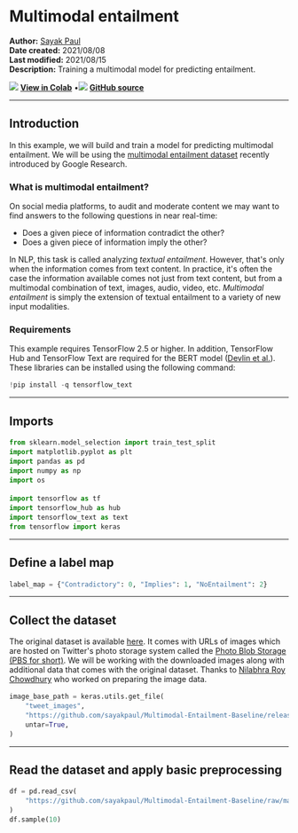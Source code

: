 # Multimodal entailment

**Author:** [Sayak Paul](https://twitter.com/RisingSayak)<br>
**Date created:** 2021/08/08<br>
**Last modified:** 2021/08/15<br>
**Description:** Training a multimodal model for predicting entailment.


<img class="k-inline-icon" src="https://colab.research.google.com/img/colab_favicon.ico"/> [**View in Colab**](https://colab.research.google.com/github/keras-team/keras-io/blob/master/examples/nlp/ipynb/multimodal_entailment.ipynb)  <span class="k-dot">•</span><img class="k-inline-icon" src="https://github.com/favicon.ico"/> [**GitHub source**](https://github.com/keras-team/keras-io/blob/master/examples/nlp/multimodal_entailment.py)



---
## Introduction

In this example, we will build and train a model for predicting multimodal entailment. We will be
using the
[multimodal entailment dataset](https://github.com/google-research-datasets/recognizing-multimodal-entailment)
recently introduced by Google Research.

### What is multimodal entailment?

On social media platforms, to audit and moderate content
we may want to find answers to the
following questions in near real-time:

* Does a given piece of information contradict the other?
* Does a given piece of information imply the other?

In NLP, this task is called analyzing _textual entailment_. However, that's only
when the information comes from text content.
In practice, it's often the case the information available comes not just
from text content, but from a multimodal combination of text, images, audio, video, etc.
_Multimodal entailment_ is simply the extension of textual entailment to a variety
of new input modalities.

### Requirements

This example requires TensorFlow 2.5 or higher. In addition, TensorFlow Hub and
TensorFlow Text are required for the BERT model
([Devlin et al.](https://arxiv.org/abs/1810.04805)). These libraries can be installed
using the following command:


```python
!pip install -q tensorflow_text
```

---
## Imports


```python
from sklearn.model_selection import train_test_split
import matplotlib.pyplot as plt
import pandas as pd
import numpy as np
import os

import tensorflow as tf
import tensorflow_hub as hub
import tensorflow_text as text
from tensorflow import keras
```

---
## Define a label map


```python
label_map = {"Contradictory": 0, "Implies": 1, "NoEntailment": 2}
```

---
## Collect the dataset

The original dataset is available
[here](https://github.com/google-research-datasets/recognizing-multimodal-entailment).
It comes with URLs of images which are hosted on Twitter's photo storage system called
the
[Photo Blob Storage (PBS for short)](https://blog.twitter.com/engineering/en_us/a/2012/blobstore-twitter-s-in-house-photo-storage-system).
We will be working with the downloaded images along with additional data that comes with
the original dataset. Thanks to
[Nilabhra Roy Chowdhury](https://de.linkedin.com/in/nilabhraroychowdhury) who worked on
preparing the image data.


```python
image_base_path = keras.utils.get_file(
    "tweet_images",
    "https://github.com/sayakpaul/Multimodal-Entailment-Baseline/releases/download/v1.0.0/tweet_images.tar.gz",
    untar=True,
)
```

---
## Read the dataset and apply basic preprocessing


```python
df = pd.read_csv(
    "https://github.com/sayakpaul/Multimodal-Entailment-Baseline/raw/main/csvs/tweets.csv"
)
df.sample(10)
```




<div>
<style scoped>
    .dataframe tbody tr th:only-of-type {
        vertical-align: middle;
    }

<div class="k-default-codeblock">
```
.dataframe tbody tr th {
    vertical-align: top;
}

.dataframe thead th {
    text-align: right;
}
```
</div>
</style>
<table border="1" class="dataframe">
  <thead>
    <tr style="text-align: right;">
      <th></th>
      <th>id_1</th>
      <th>text_1</th>
      <th>image_1</th>
      <th>id_2</th>
      <th>text_2</th>
      <th>image_2</th>
      <th>label</th>
    </tr>
  </thead>
  <tbody>
    <tr>
      <th>291</th>
      <td>1330800194863190016</td>
      <td>#KLM1167 (B738): #AMS (Amsterdam) to #HEL (Van...</td>
      <td>http://pbs.twimg.com/media/EnfzuZAW4AE236p.png</td>
      <td>1378695438480588802</td>
      <td>#CKK205 (B77L): #PVG (Shanghai) to #AMS (Amste...</td>
      <td>http://pbs.twimg.com/media/EyIcMexXEAE6gia.png</td>
      <td>NoEntailment</td>
    </tr>
    <tr>
      <th>37</th>
      <td>1366581728312057856</td>
      <td>Friends, interested all go to have a look!\n@j...</td>
      <td>http://pbs.twimg.com/media/EvcS1v4UcAEEXPO.jpg</td>
      <td>1373810535066570759</td>
      <td>Friends, interested all go to have a look!\n@f...</td>
      <td>http://pbs.twimg.com/media/ExDBZqwVIAQ4LWk.jpg</td>
      <td>Contradictory</td>
    </tr>
    <tr>
      <th>315</th>
      <td>1352551603258052608</td>
      <td>#WINk Drops I have earned today🚀\n\nToday:1/22...</td>
      <td>http://pbs.twimg.com/media/EsTdcLLVcAIiFKT.jpg</td>
      <td>1354636016234098688</td>
      <td>#WINk Drops I have earned today☀\n\nToday:1/28...</td>
      <td>http://pbs.twimg.com/media/EsyhK-qU0AgfMAH.jpg</td>
      <td>NoEntailment</td>
    </tr>
    <tr>
      <th>761</th>
      <td>1379795999493853189</td>
      <td>#buythedip Ready to FLY even HIGHER  #pennysto...</td>
      <td>http://pbs.twimg.com/media/EyYFJCzWgAMfTrT.jpg</td>
      <td>1380190250144792576</td>
      <td>#buythedip Ready to FLY even HIGHER  #pennysto...</td>
      <td>http://pbs.twimg.com/media/Eydrt0ZXAAMmbfv.jpg</td>
      <td>NoEntailment</td>
    </tr>
    <tr>
      <th>146</th>
      <td>1340185132293099523</td>
      <td>I know sometimes I am weird to you.\n\nBecause...</td>
      <td>http://pbs.twimg.com/media/EplLRriWwAAJ2AE.jpg</td>
      <td>1359755419883814913</td>
      <td>I put my sword down and get on my knees to swe...</td>
      <td>http://pbs.twimg.com/media/Et7SWWeWYAICK-c.jpg</td>
      <td>NoEntailment</td>
    </tr>
    <tr>
      <th>1351</th>
      <td>1381256604926967813</td>
      <td>Finally completed the skin rendering. Will sta...</td>
      <td>http://pbs.twimg.com/media/Eys1j7NVIAgF-YF.jpg</td>
      <td>1381630932092784641</td>
      <td>Hair rendering. Will finish the hair by tomorr...</td>
      <td>http://pbs.twimg.com/media/EyyKAoaUUAElm-e.jpg</td>
      <td>NoEntailment</td>
    </tr>
    <tr>
      <th>368</th>
      <td>1371883298805403649</td>
      <td>📉 $LINK Number of Receiving Addresses (7d MA) ...</td>
      <td>http://pbs.twimg.com/media/EwnoltOWEAAS4mG.jpg</td>
      <td>1373216720974979072</td>
      <td>📉 $LINK Number of Receiving Addresses (7d MA) ...</td>
      <td>http://pbs.twimg.com/media/Ew6lVGYXEAE6Ugi.jpg</td>
      <td>NoEntailment</td>
    </tr>
    <tr>
      <th>1112</th>
      <td>1377679115159887873</td>
      <td>April is National Distracted Driving Awareness...</td>
      <td>http://pbs.twimg.com/media/Ex5_u7UVIAARjQ2.jpg</td>
      <td>1379075258448281608</td>
      <td>April is Distracted Driving Awareness Month.  ...</td>
      <td>http://pbs.twimg.com/media/EyN1YjpWUAMc5ak.jpg</td>
      <td>NoEntailment</td>
    </tr>
    <tr>
      <th>264</th>
      <td>1330727515741167619</td>
      <td>♥️Verse Of The Day♥️\n.\n#VerseOfTheDay #Quran...</td>
      <td>http://pbs.twimg.com/media/EnexnydXIAYuI11.jpg</td>
      <td>1332623263495819264</td>
      <td>♥️Verse Of The Day♥️\n.\n#VerseOfTheDay #Quran...</td>
      <td>http://pbs.twimg.com/media/En5ty1VXUAATALP.jpg</td>
      <td>NoEntailment</td>
    </tr>
    <tr>
      <th>865</th>
      <td>1377784616275296261</td>
      <td>No white picket fence can keep us in. #TBT 200...</td>
      <td>http://pbs.twimg.com/media/Ex7fzouWQAITAq8.jpg</td>
      <td>1380175915804672012</td>
      <td>Sometimes you just need to change your altitud...</td>
      <td>http://pbs.twimg.com/media/EydernQXIAk2g5v.jpg</td>
      <td>NoEntailment</td>
    </tr>
  </tbody>
</table>
</div>



The columns we are interested in are the following:

* `text_1`
* `image_1`
* `text_2`
* `image_2`
* `label`

The entailment task is formulated as the following:

***Given the pairs of (`text_1`, `image_1`) and (`text_2`, `image_2`) do they entail (or
not entail or contradict) each other?***

We have the images already downloaded. `image_1` is downloaded as `id1` as its filename
and `image2` is downloaded as `id2` as its filename. In the next step, we will add two
more columns to `df` - filepaths of `image_1`s and `image_2`s.


```python
images_one_paths = []
images_two_paths = []

for idx in range(len(df)):
    current_row = df.iloc[idx]
    id_1 = current_row["id_1"]
    id_2 = current_row["id_2"]
    extentsion_one = current_row["image_1"].split(".")[-1]
    extentsion_two = current_row["image_2"].split(".")[-1]

    image_one_path = os.path.join(image_base_path, str(id_1) + f".{extentsion_one}")
    image_two_path = os.path.join(image_base_path, str(id_2) + f".{extentsion_two}")

    images_one_paths.append(image_one_path)
    images_two_paths.append(image_two_path)

df["image_1_path"] = images_one_paths
df["image_2_path"] = images_two_paths

# Create another column containing the integer ids of
# the string labels.
df["label_idx"] = df["label"].apply(lambda x: label_map[x])
```

---
## Dataset visualization


```python

def visualize(idx):
    current_row = df.iloc[idx]
    image_1 = plt.imread(current_row["image_1_path"])
    image_2 = plt.imread(current_row["image_2_path"])
    text_1 = current_row["text_1"]
    text_2 = current_row["text_2"]
    label = current_row["label"]

    plt.subplot(1, 2, 1)
    plt.imshow(image_1)
    plt.axis("off")
    plt.title("Image One")
    plt.subplot(1, 2, 2)
    plt.imshow(image_1)
    plt.axis("off")
    plt.title("Image Two")
    plt.show()

    print(f"Text one: {text_1}")
    print(f"Text two: {text_2}")
    print(f"Label: {label}")


random_idx = np.random.choice(len(df))
visualize(random_idx)

random_idx = np.random.choice(len(df))
visualize(random_idx)
```


    
![png](/img/examples/nlp/multimodal_entailment/multimodal_entailment_14_0.png)
    


<div class="k-default-codeblock">
```
Text one: Friends, interested all go to have a look!
@ThePartyGoddess @OurLadyAngels @BJsWholesale @Richard_Jeni @FashionLavidaG @RapaRooski @DMVTHING @DeMarcoReports @LobidaFo @DeMarcoMorgan https://t.co/cStULl7y7G
Text two: Friends, interested all go to have a look!
@smittyses @CYosabel @crum_7 @CrumDarrell @ElymalikU @jenloarn @SoCodiePrevost @roblowry82 @Crummy_14 @CSchmelzenbach https://t.co/IZphLTNzgl
Label: Contradictory

```
</div>
    
![png](/img/examples/nlp/multimodal_entailment/multimodal_entailment_14_2.png)
    


<div class="k-default-codeblock">
```
Text one: 👟 KICK OFF @ MARDEN SPORTS COMPLEX
```
</div>
    
<div class="k-default-codeblock">
```
We're underway in the Round 6 opener!
```
</div>
    
<div class="k-default-codeblock">
```
📺: @Foxtel, @kayosports
📱: My Football Live app https://t.co/wHSpvQaoGC
```
</div>
    
<div class="k-default-codeblock">
```
#WLeague #ADLvMVC #AUFC #MVFC https://t.co/3Smp8KXm8W
Text two: 👟 KICK OFF @ MARSDEN SPORTS COMPLEX
```
</div>
    
<div class="k-default-codeblock">
```
We're underway in sunny Adelaide!
```
</div>
    
<div class="k-default-codeblock">
```
📺: @Foxtel, @kayosports
📱: My Football Live app https://t.co/wHSpvQaoGC
```
</div>
    
<div class="k-default-codeblock">
```
#ADLvCBR #WLeague #AUFC #UnitedAlways https://t.co/fG1PyLQXM4
Label: NoEntailment

```
</div>
---
## Train/test split

The dataset suffers from
[class imbalance problem](https://developers.google.com/machine-learning/glossary#class-imbalanced-dataset).
We can confirm that in the following cell.


```python
df["label"].value_counts()
```




<div class="k-default-codeblock">
```
NoEntailment     1182
Implies           109
Contradictory     109
Name: label, dtype: int64

```
</div>
To account for that we will go for a stratified split.


```python
# 10% for test
train_df, test_df = train_test_split(
    df, test_size=0.1, stratify=df["label"].values, random_state=42
)
# 5% for validation
train_df, val_df = train_test_split(
    train_df, test_size=0.05, stratify=train_df["label"].values, random_state=42
)

print(f"Total training examples: {len(train_df)}")
print(f"Total validation examples: {len(val_df)}")
print(f"Total test examples: {len(test_df)}")
```

<div class="k-default-codeblock">
```
Total training examples: 1197
Total validation examples: 63
Total test examples: 140

```
</div>
---
## Data input pipeline

TensorFlow Hub provides
[variety of BERT family of models](https://www.tensorflow.org/text/tutorials/bert_glue#loading_models_from_tensorflow_hub).
Each of those models comes with a
corresponding preprocessing layer. You can learn more about these models and their
preprocessing layers from
[this resource](https://www.tensorflow.org/text/tutorials/bert_glue#loading_models_from_tensorflow_hub).

To keep the runtime of this example relatively short, we will use a smaller variant of
the original BERT model.


```python
# Define TF Hub paths to the BERT encoder and its preprocessor
bert_model_path = (
    "https://tfhub.dev/tensorflow/small_bert/bert_en_uncased_L-2_H-256_A-4/1"
)
bert_preprocess_path = "https://tfhub.dev/tensorflow/bert_en_uncased_preprocess/3"
```

Our text preprocessing code mostly comes from
[this tutorial](https://www.tensorflow.org/text/tutorials/bert_glue).
You are highly encouraged to check out the tutorial to learn more about the input
preprocessing.


```python

def make_bert_preprocessing_model(sentence_features, seq_length=128):
    """Returns Model mapping string features to BERT inputs.

  Args:
    sentence_features: A list with the names of string-valued features.
    seq_length: An integer that defines the sequence length of BERT inputs.

  Returns:
    A Keras Model that can be called on a list or dict of string Tensors
    (with the order or names, resp., given by sentence_features) and
    returns a dict of tensors for input to BERT.
  """

    input_segments = [
        tf.keras.layers.Input(shape=(), dtype=tf.string, name=ft)
        for ft in sentence_features
    ]

    # Tokenize the text to word pieces.
    bert_preprocess = hub.load(bert_preprocess_path)
    tokenizer = hub.KerasLayer(bert_preprocess.tokenize, name="tokenizer")
    segments = [tokenizer(s) for s in input_segments]

    # Optional: Trim segments in a smart way to fit seq_length.
    # Simple cases (like this example) can skip this step and let
    # the next step apply a default truncation to approximately equal lengths.
    truncated_segments = segments

    # Pack inputs. The details (start/end token ids, dict of output tensors)
    # are model-dependent, so this gets loaded from the SavedModel.
    packer = hub.KerasLayer(
        bert_preprocess.bert_pack_inputs,
        arguments=dict(seq_length=seq_length),
        name="packer",
    )
    model_inputs = packer(truncated_segments)
    return keras.Model(input_segments, model_inputs)


bert_preprocess_model = make_bert_preprocessing_model(["text_1", "text_2"])
keras.utils.plot_model(bert_preprocess_model, show_shapes=True, show_dtype=True)
```




    
![png](/img/examples/nlp/multimodal_entailment/multimodal_entailment_22_0.png)
    



### Run the preprocessor on a sample input


```python
idx = np.random.choice(len(train_df))
row = train_df.iloc[idx]
sample_text_1, sample_text_2 = row["text_1"], row["text_2"]
print(f"Text 1: {sample_text_1}")
print(f"Text 2: {sample_text_2}")

test_text = [np.array([sample_text_1]), np.array([sample_text_2])]
text_preprocessed = bert_preprocess_model(test_text)

print("Keys           : ", list(text_preprocessed.keys()))
print("Shape Word Ids : ", text_preprocessed["input_word_ids"].shape)
print("Word Ids       : ", text_preprocessed["input_word_ids"][0, :16])
print("Shape Mask     : ", text_preprocessed["input_mask"].shape)
print("Input Mask     : ", text_preprocessed["input_mask"][0, :16])
print("Shape Type Ids : ", text_preprocessed["input_type_ids"].shape)
print("Type Ids       : ", text_preprocessed["input_type_ids"][0, :16])

```

<div class="k-default-codeblock">
```
Text 1: Renewables met 97% of Scotland's electricity demand in 2020!!!!
https://t.co/wi5c9UFAUF https://t.co/arcuBgh0BP
Text 2: Renewables met 97% of Scotland's electricity demand in 2020 https://t.co/SrhyqPnIkU https://t.co/LORgvTM7Sn
Keys           :  ['input_mask', 'input_word_ids', 'input_type_ids']
Shape Word Ids :  (1, 128)
Word Ids       :  tf.Tensor(
[  101 13918  2015  2777  5989  1003  1997  3885  1005  1055  6451  5157
  1999 12609   999   999], shape=(16,), dtype=int32)
Shape Mask     :  (1, 128)
Input Mask     :  tf.Tensor([1 1 1 1 1 1 1 1 1 1 1 1 1 1 1 1], shape=(16,), dtype=int32)
Shape Type Ids :  (1, 128)
Type Ids       :  tf.Tensor([0 0 0 0 0 0 0 0 0 0 0 0 0 0 0 0], shape=(16,), dtype=int32)

```
</div>
We will now create `tf.data.Dataset` objects from the dataframes.

Note that the text inputs will be preprocessed as a part of the data input pipeline. But
the preprocessing modules can also be a part of their corresponding BERT models. This
helps reduce the training/serving skew and lets our models operate with raw text inputs.
Follow [this tutorial](https://www.tensorflow.org/text/tutorials/classify_text_with_bert)
to learn more about how to incorporate the preprocessing modules directly inside the
models.


```python

def dataframe_to_dataset(dataframe):
    columns = ["image_1_path", "image_2_path", "text_1", "text_2", "label_idx"]
    dataframe = dataframe[columns].copy()
    labels = dataframe.pop("label_idx")
    ds = tf.data.Dataset.from_tensor_slices((dict(dataframe), labels))
    ds = ds.shuffle(buffer_size=len(dataframe))
    return ds

```

### Preprocessing utilities


```python
resize = (128, 128)
bert_input_features = ["input_word_ids", "input_type_ids", "input_mask"]


def preprocess_image(image_path):
    extension = tf.strings.split(image_path)[-1]

    image = tf.io.read_file(image_path)
    if extension == b"jpg":
        image = tf.image.decode_jpeg(image, 3)
    else:
        image = tf.image.decode_png(image, 3)
    image = tf.image.resize(image, resize)
    return image


def preprocess_text(text_1, text_2):
    text_1 = tf.convert_to_tensor([text_1])
    text_2 = tf.convert_to_tensor([text_2])
    output = bert_preprocess_model([text_1, text_2])
    output = {feature: tf.squeeze(output[feature]) for feature in bert_input_features}
    return output


def preprocess_text_and_image(sample):
    image_1 = preprocess_image(sample["image_1_path"])
    image_2 = preprocess_image(sample["image_2_path"])
    text = preprocess_text(sample["text_1"], sample["text_2"])
    return {"image_1": image_1, "image_2": image_2, "text": text}

```

### Create the final datasets


```python
batch_size = 32
auto = tf.data.AUTOTUNE


def prepare_dataset(dataframe, training=True):
    ds = dataframe_to_dataset(dataframe)
    if training:
        ds = ds.shuffle(len(train_df))
    ds = ds.map(lambda x, y: (preprocess_text_and_image(x), y)).cache()
    ds = ds.batch(batch_size).prefetch(auto)
    return ds


train_ds = prepare_dataset(train_df)
validation_ds = prepare_dataset(val_df, False)
test_ds = prepare_dataset(test_df, False)

```

---
## Model building utilities

Our final model will accept two images along with their text counterparts. While the
images will be directly fed to the model the text inputs will first be preprocessed and
then will make it into the model. Below is a visual illustration of this approach:

![](https://github.com/sayakpaul/Multimodal-Entailment-Baseline/raw/main/figures/brief_architecture.png)

The model consists of the following elements:

* A standalone encoder for the images. We will use a
[ResNet50V2](https://arxiv.org/abs/1603.05027) pre-trained on the ImageNet-1k dataset for
this.
* A standalone encoder for the images. A pre-trained BERT will be used for this.

After extracting the individual embeddings, they will be projected in an identical space.
Finally, their projections will be concatenated and be fed to the final classification
layer.

This is a multi-class classification problem involving the following classes:

* NoEntailment
* Implies
* Contradictory

`project_embeddings()`, `create_vision_encoder()`, and `create_text_encoder()` utilities
are referred from [this example](https://keras.io/examples/nlp/nl_image_search/).

Projection utilities


```python

def project_embeddings(
    embeddings, num_projection_layers, projection_dims, dropout_rate
):
    projected_embeddings = keras.layers.Dense(units=projection_dims)(embeddings)
    for _ in range(num_projection_layers):
        x = tf.nn.gelu(projected_embeddings)
        x = keras.layers.Dense(projection_dims)(x)
        x = keras.layers.Dropout(dropout_rate)(x)
        x = keras.layers.Add()([projected_embeddings, x])
        projected_embeddings = keras.layers.LayerNormalization()(x)
    return projected_embeddings

```

Vision encoder utilities


```python

def create_vision_encoder(
    num_projection_layers, projection_dims, dropout_rate, trainable=False
):
    # Load the pre-trained ResNet50V2 model to be used as the base encoder.
    resnet_v2 = keras.applications.ResNet50V2(
        include_top=False, weights="imagenet", pooling="avg"
    )
    # Set the trainability of the base encoder.
    for layer in resnet_v2.layers:
        layer.trainable = trainable

    # Receive the images as inputs.
    image_1 = keras.Input(shape=(128, 128, 3), name="image_1")
    image_2 = keras.Input(shape=(128, 128, 3), name="image_2")

    # Preprocess the input image.
    preprocessed_1 = keras.applications.resnet_v2.preprocess_input(image_1)
    preprocessed_2 = keras.applications.resnet_v2.preprocess_input(image_2)

    # Generate the embeddings for the images using the resnet_v2 model
    # concatenate them.
    embeddings_1 = resnet_v2(preprocessed_1)
    embeddings_2 = resnet_v2(preprocessed_2)
    embeddings = keras.layers.Concatenate()([embeddings_1, embeddings_2])

    # Project the embeddings produced by the model.
    outputs = project_embeddings(
        embeddings, num_projection_layers, projection_dims, dropout_rate
    )
    # Create the vision encoder model.
    return keras.Model([image_1, image_2], outputs, name="vision_encoder")

```

Text encoder utilities


```python

def create_text_encoder(
    num_projection_layers, projection_dims, dropout_rate, trainable=False
):
    # Load the pre-trained BERT model to be used as the base encoder.
    bert = hub.KerasLayer(bert_model_path, name="bert",)
    # Set the trainability of the base encoder.
    bert.trainable = trainable

    # Receive the text as inputs.
    bert_input_features = ["input_type_ids", "input_mask", "input_word_ids"]
    inputs = {
        feature: keras.Input(shape=(128,), dtype=tf.int32, name=feature)
        for feature in bert_input_features
    }

    # Generate embeddings for the preprocessed text using the BERT model.
    embeddings = bert(inputs)["pooled_output"]

    # Project the embeddings produced by the model.
    outputs = project_embeddings(
        embeddings, num_projection_layers, projection_dims, dropout_rate
    )
    # Create the text encoder model.
    return keras.Model(inputs, outputs, name="text_encoder")

```

Multimodal model utilities


```python

def create_multimodal_model(
    num_projection_layers=1,
    projection_dims=256,
    dropout_rate=0.1,
    vision_trainable=False,
    text_trainable=False,
):
    # Receive the images as inputs.
    image_1 = keras.Input(shape=(128, 128, 3), name="image_1")
    image_2 = keras.Input(shape=(128, 128, 3), name="image_2")

    # Receive the text as inputs.
    bert_input_features = ["input_type_ids", "input_mask", "input_word_ids"]
    text_inputs = {
        feature: keras.Input(shape=(128,), dtype=tf.int32, name=feature)
        for feature in bert_input_features
    }

    # Create the encoders.
    vision_encoder = create_vision_encoder(
        num_projection_layers, projection_dims, dropout_rate, vision_trainable
    )
    text_encoder = create_text_encoder(
        num_projection_layers, projection_dims, dropout_rate, text_trainable
    )

    # Fetch the embedding projections.
    vision_projections = vision_encoder([image_1, image_2])
    text_projections = text_encoder(text_inputs)

    # Concatenate the projections and pass through the classification layer.
    concatenated = keras.layers.Concatenate()([vision_projections, text_projections])
    outputs = keras.layers.Dense(3, activation="softmax")(concatenated)
    return keras.Model([image_1, image_2, text_inputs], outputs)


multimodal_model = create_multimodal_model()
keras.utils.plot_model(multimodal_model, show_shapes=True)
```




    
![png](/img/examples/nlp/multimodal_entailment/multimodal_entailment_39_0.png)
    



You can inspect the structure of the individual encoders as well by setting the
`expand_nested` argument of `plot_model()` to `True`. You are encouraged
to play with the different hyperparameters involved in building this model and
observe how the final performance is affected.

---
## Compile and train the model


```python
multimodal_model.compile(
    optimizer="adam", loss="sparse_categorical_crossentropy", metrics="accuracy"
)

history = multimodal_model.fit(train_ds, validation_data=validation_ds, epochs=10)
```

<div class="k-default-codeblock">
```
Epoch 1/10
38/38 [==============================] - 49s 789ms/step - loss: 1.0014 - accuracy: 0.8229 - val_loss: 0.5514 - val_accuracy: 0.8571
Epoch 2/10
38/38 [==============================] - 3s 90ms/step - loss: 0.4019 - accuracy: 0.8814 - val_loss: 0.5866 - val_accuracy: 0.8571
Epoch 3/10
38/38 [==============================] - 3s 90ms/step - loss: 0.3557 - accuracy: 0.8897 - val_loss: 0.5929 - val_accuracy: 0.8571
Epoch 4/10
38/38 [==============================] - 3s 91ms/step - loss: 0.2877 - accuracy: 0.9006 - val_loss: 0.6272 - val_accuracy: 0.8571
Epoch 5/10
38/38 [==============================] - 3s 91ms/step - loss: 0.1796 - accuracy: 0.9398 - val_loss: 0.8545 - val_accuracy: 0.8254
Epoch 6/10
38/38 [==============================] - 3s 91ms/step - loss: 0.1292 - accuracy: 0.9566 - val_loss: 1.2276 - val_accuracy: 0.8413
Epoch 7/10
38/38 [==============================] - 3s 91ms/step - loss: 0.1015 - accuracy: 0.9666 - val_loss: 1.2914 - val_accuracy: 0.7778
Epoch 8/10
38/38 [==============================] - 3s 92ms/step - loss: 0.1253 - accuracy: 0.9524 - val_loss: 1.1944 - val_accuracy: 0.8413
Epoch 9/10
38/38 [==============================] - 3s 92ms/step - loss: 0.3064 - accuracy: 0.9131 - val_loss: 1.2162 - val_accuracy: 0.8095
Epoch 10/10
38/38 [==============================] - 3s 92ms/step - loss: 0.2212 - accuracy: 0.9248 - val_loss: 1.1080 - val_accuracy: 0.8413

```
</div>
---
## Evaluate the model


```python
_, acc = multimodal_model.evaluate(test_ds)
print(f"Accuracy on the test set: {round(acc * 100, 2)}%.")
```

<div class="k-default-codeblock">
```
5/5 [==============================] - 6s 1s/step - loss: 0.8390 - accuracy: 0.8429
Accuracy on the test set: 84.29%.

```
</div>
---
## Additional notes regarding training

**Incorporating regularization**:

The training logs suggest that the model is starting to overfit and may have benefitted
from regularization. Dropout ([Srivastava et al.](https://jmlr.org/papers/v15/srivastava14a.html))
is a simple yet powerful regularization technique that we can use in our model.
But how should we apply it here?

We could always introduce Dropout (`keras.layers.Dropout`) in between different layers of the model.
But here is another recipe. Our model expects inputs from two different data modalities.
What if either of the modalities is not present during inference? To account for this,
we can introduce Dropout to the individual projections just before they get concatenated:

```python
vision_projections = keras.layers.Dropout(rate)(vision_projections)
text_projections = keras.layers.Dropout(rate)(text_projections)
concatenated = keras.layers.Concatenate()([vision_projections, text_projections])
```

**Attending to what matters**:

Do all parts of the images correspond equally to their textual counterparts? It's likely
not the case. To make our model only focus on the most important bits of the images that relate
well to their corresponding textual parts we can use "cross-attention":

```python
# Embeddings.
vision_projections = vision_encoder([image_1, image_2])
text_projections = text_encoder(text_inputs)

# Cross-attention (Luong-style).
query_value_attention_seq = keras.layers.Attention(use_scale=True, dropout=0.2)(
    [vision_projections, text_projections]
)
# Concatenate.
concatenated = keras.layers.Concatenate()([vision_projections, text_projections])
contextual = keras.layers.Concatenate()([concatenated, query_value_attention_seq])
```

To see this in action, refer to
[this notebook](https://github.com/sayakpaul/Multimodal-Entailment-Baseline/blob/main/multimodal_entailment_attn.ipynb).

**Handling class imbalance**:

The dataset suffers from class imbalance. Investigating the confusion matrix of the
above model reveals that it performs poorly on the minority classes. If we had used a
weighted loss then the training would have been more guided. You can check out
[this notebook](https://github.com/sayakpaul/Multimodal-Entailment-Baseline/blob/main/multimodal_entailment.ipynb)
that takes class-imbalance into account during model training.

**Using only text inputs**:

Also, what if we had only incorporated text inputs for the entailment task? Because of
the nature of the text inputs encountered on social media platforms, text inputs alone
would have hurt the final performance. Under a similar training setup, by only using
text inputs we get to 67.14% top-1 accuracy on the same test set. Refer to
[this notebook](https://github.com/sayakpaul/Multimodal-Entailment-Baseline/blob/main/text_entailment.ipynb)
for details.

Finally, here is a table comparing different approaches taken for the entailment task:

| Type  | Standard<br>Cross-entropy     | Loss-weighted<br>Cross-entropy    | Focal Loss    |
|:---:  |:---:  |:---:    |:---:    |
| Multimodal    | 77.86%    | 67.86%    | 86.43%    |
| Only text     | 67.14%    | 11.43%    | 37.86%    |

You can check out [this repository](https://git.io/JR0HU) to learn more about how the
experiments were conducted to obtain these numbers.

---
## Final remarks

* The architecture we used in this example is too large for the number of data points
available for training. It's going to benefit from more data.
* We used a smaller variant of the original BERT model. Chances are high that with a
larger variant, this performance will be improved. TensorFlow Hub
[provides](https://www.tensorflow.org/text/tutorials/bert_glue#loading_models_from_tensorflow_hub)
a number of different BERT models that you can experiment with.
* We kept the pre-trained models frozen. Fine-tuning them on the multimodal entailment
task would could resulted in better performance.
* We built a simple baseline model for the multimodal entailment task. There are various
approaches that have been proposed to tackle the entailment problem.
[This presentation deck](https://docs.google.com/presentation/d/1mAB31BCmqzfedreNZYn4hsKPFmgHA9Kxz219DzyRY3c/edit?usp=sharing)
from the
[Recognizing Multimodal Entailment](https://multimodal-entailment.github.io/)
tutorial provides a comprehensive overview.
